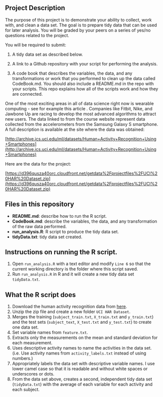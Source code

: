 Project Description
-------------------

The purpose of this project is to demonstrate your ability to collect, work with, and clean a data set. The goal is to prepare tidy data that can be used for later analysis. You will be graded by your peers on a series of yes/no questions related to the project. 

You will be required to submit: 

1. A tidy data set as described below. 

2. A link to a Github repository with your script for performing the analysis. 

3. A code book that describes the variables, the data, and any transformations or work that you performed to clean up the data called CodeBook.md. You should also include a README.md in the repo with your scripts. This repo explains how all of the scripts work and how they are connected.  

One of the most exciting areas in all of data science right now is wearable computing - see for example this article . Companies like Fitbit, Nike, and Jawbone Up are racing to develop the most advanced algorithms to attract new users. The data linked to from the course website represent data collected from the accelerometers from the Samsung Galaxy S smartphone. A full description is available at the site where the data was obtained: 

[http://archive.ics.uci.edu/ml/datasets/Human+Activity+Recognition+Using+Smartphones](http://archive.ics.uci.edu/ml/datasets/Human+Activity+Recognition+Using+Smartphones)

Here are the data for the project: 

[https://d396qusza40orc.cloudfront.net/getdata%2Fprojectfiles%2FUCI%20HAR%20Dataset.zip](https://d396qusza40orc.cloudfront.net/getdata%2Fprojectfiles%2FUCI%20HAR%20Dataset.zip)

## Files in this repository
* **README.md**: describe how to run the R script.
* **CodeBook.md**: describe the variables, the data, and any transformation of the raw data performed.
* **run_analysis.R**: R script to produce the tidy data set.
* **tidyData.txt**: tidy data set created.

## Instructions on running the R script.
1. Open `run_analysis.R` with a text editor and modify `Line 6` so that the current working directory is the folder where this script saved. 
2. Run `run_analysis.R` in R and it will create a new tidy data set `tidyData.txt`.
 
## What the R script does
1. Download the human activity recognition data from [here](https://d396qusza40orc.cloudfront.net/getdata%2Fprojectfiles%2FUCI%20HAR%20Dataset.zip).
2. Unzip the zip file and create a new folder `UCI HAR Dataset`.
3. Merges the training (`subject_train.txt`, `X_train.txt` and `y_train.txt`) and the test sets (`subject_text`, `X_test.txt` and `y_test.txt`) to create one data set.
4. Set variable names from `feature.txt`. 
5. Extracts only the measurements on the mean and standard deviation for each measurement. 
6. Uses descriptive activity names to name the activities in the data set. (i.e. Use activity names from `activity_labels.txt` instead of using numbers.)
7. Appropriately labels the data set with descriptive variable names. I use lower camel case so that it is readable and without white spaces or underscores or dots. 
8. From the data set above, creates a second, independent tidy data set (`tidyData.txt`) with the average of each variable for each activity and each subject.

